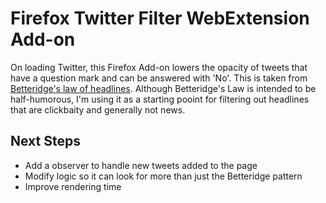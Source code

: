 # Firefox Twitter Filter WebExtension Add-on 

On loading Twitter, this Firefox Add-on lowers the opacity of tweets that have a question mark and can be answered with 'No'. This is taken from [Betteridge's law of headlines](https://en.wikipedia.org/wiki/Betteridge's_law_of_headlines). Although Betteridge's Law is intended to be half-humorous, I'm using it as a starting pooint for filtering out headlines that are clickbaity and generally not news.

## Next Steps

* Add a observer to handle new tweets added to the page
* Modify logic so it can look for more than just the Betteridge pattern
* Improve rendering time